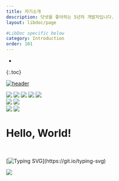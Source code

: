 ```yaml
---
title: 자기소개
description: 닷넷을 좋아하는 5년차 개발자입니다.
layout: libdoc/page

#LibDoc specific below
category: Introduction
order: 101
---
```

* 
{:.toc}

<a href="https://github.com/BOBx5"> ![header](https://capsule-render.vercel.app/api?type=cylinder&height=200&color=gradient&text=BOBx5%20GitHub&descAlign=78)
</a>
<div align="left">
    <img src="https://img.shields.io/badge/C%23-512BD4?style=flat&logo=csharp&logoColor=white"/>
    <img src="https://img.shields.io/badge/WPF-512BD4?style=flat&logo=.NET&logoColor=white"/>
    <img src="https://img.shields.io/badge/Winform-512BD4?style=flat&logo=.NET&logoColor=white"/>
    <img src="https://img.shields.io/badge/ASP.NET Core-512BD4?style=flat&logo=.NET&logoColor=white"/>
    <img src="https://img.shields.io/badge/EntityFramework-512BD4?style=flat&logo=.NET&logoColor=white"/>
</div>
<div align="left">
    <img src="https://img.shields.io/badge/PowerShell-5391FE?style=flat&logo=powershell&logoColor=white"/>
    <img src="https://img.shields.io/badge/Docker-2496ED?style=flat&logo=Docker&logoColor=white"/>
</div>
<div align="left">
    <img src="https://img.shields.io/badge/GitHub-181717?style=flat&logo=GitHub&logoColor=white"/>
    <img src="https://img.shields.io/badge/GitLab-FC6D26?style=flat&logo=GitLab&logoColor=white"/>
</div>

# Hello, World!

<br/>

[![Typing SVG](https://readme-typing-svg.demolab.com?font=Nanum+Gothic&pause=1000&random=false&width=435&lines=%EB%8B%B7%EB%84%B7%EC%9D%84+%EC%A2%8B%EC%95%84%ED%95%98%EB%8A%94+5%EB%85%84%EC%B0%A8+%EA%B0%9C%EB%B0%9C%EC%9E%90%EC%9E%85%EB%8B%88%EB%8B%A4.)](https://git.io/typing-svg)

<img src="https://github-readme-stats.vercel.app/api/top-langs/?username=BOBx5&layout=compact&theme=github_dark"><br><br>